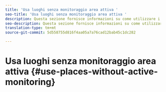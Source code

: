 ```yaml
---
title: 'Usa luoghi senza monitoraggio area attiva '
seo-title: 'Usa luoghi senza monitoraggio area attiva '
description: Questa sezione fornisce informazioni su come utilizzare i luoghi senza il monitoraggio delle aree attive.
seo-description: Questa sezione fornisce informazioni su come utilizzare i Luoghi senza monitoraggio delle aree attive.
translation-type: tm+mt
source-git-commit: 5d558755d816f4aa05a7a76cad12bab45c1dc282

---
```



# Usa luoghi senza monitoraggio area attiva {#use-places-without-active-monitoring}

